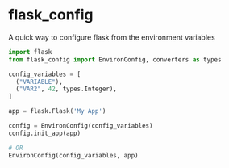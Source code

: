 flask_config
=============

A quick way to configure flask from the environment variables

```Python
import flask
from flask_config import EnvironConfig, converters as types

config_variables = [
  ("VARIABLE"),
  ("VAR2", 42, types.Integer),
]

app = flask.Flask('My App')

config = EnvironConfig(config_variables)
config.init_app(app)

# OR
EnvironConfig(config_variables, app)
```
